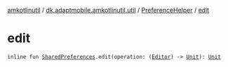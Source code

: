 [amkotlinutil](../../index.md) / [dk.adaptmobile.amkotlinutil.util](../index.md) / [PreferenceHelper](index.md) / [edit](edit.md)

# edit

`inline fun `[`SharedPreferences`](https://developer.android.com/reference/android/content/SharedPreferences.html)`.edit(operation: (`[`Editor`](https://developer.android.com/reference/android/content/SharedPreferences/Editor.html)`) -> `[`Unit`](https://kotlinlang.org/api/latest/jvm/stdlib/kotlin/-unit/index.html)`): `[`Unit`](https://kotlinlang.org/api/latest/jvm/stdlib/kotlin/-unit/index.html)